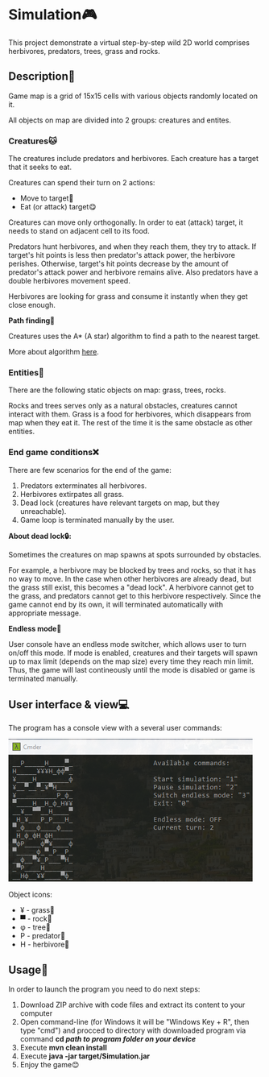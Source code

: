 # Simulation:video_game:

This project demonstrate a virtual step-by-step wild 2D world comprises herbivores, predators, trees, grass and rocks.

## Description:memo:

Game map is a grid of 15x15 cells with various objects randomly located on it.

All objects on map are divided into 2 groups: creatures and entites.

### Creatures:cat:

The creatures include predators and herbivores. Each creature has a target that it seeks to eat.

Creatures can spend their turn on 2 actions:
- Move to target:dart:
- Eat (or attack) target:yum:

Creatures can move only orthogonally. In order to eat (attack) target, it needs to stand on adjacent cell to its food.

Predators hunt herbivores, and when they reach them, they try to attack. If target's hit points is less then predator's attack power, the herbivore perishes. Otherwise, target's hit points decrease by the amount of predator's attack power and herbivore remains alive. Also predators have a double herbivores movement speed.

Herbivores are looking for grass and consume it instantly when they get close enough.

**Path finding:triangular_ruler:**

Creatures uses the A* (A star) algorithm to find a path to the nearest target.

More about algorithm [here](https://vitalissius.github.io/A-Star-Pathfinding-for-Beginners/).

### Entities:cactus:

There are the following static objects on map: grass, trees, rocks.

Rocks and trees serves only as a natural obstacles, creatures cannot interact with them. Grass is a food for herbivores, which disappears from map when they eat it. The rest of the time it is the same obstacle as other entities.

### End game conditions:x:

There are few scenarios for the end of the game:
1. Predators exterminates all herbivores.
2. Herbivores extirpates all grass.
3. Dead lock (creatures have relevant targets on map, but they unreachable).
4. Game loop is terminated manually by the user.

**About dead lock:lock::**

Sometimes the creatures on map spawns at spots surrounded by obstacles.

For example, a herbivore may be blocked by trees and rocks, so that it has no way to move. In the case when other herbivores are already dead, but the grass still exist, this becomes a "dead lock". A herbivore cannot get to the grass, and predators cannot get to this herbivore respectively. Since the game cannot end by its own, it will terminated automatically with appropriate message.

**Endless mode**:repeat:

User console have an endless mode switcher, which allows user to turn on/off this mode. If mode is enabled, creatures and their targets will spawn up to max limit (depends on the map size) every time they reach min limit. Thus, the game will last contineously until the mode is disabled or game is terminated manually.


## User interface & view:computer:

The program has a console view with a several user commands:

![Game view](https://github.com/Dimas-Ukimas/Simulation/blob/master/src/main/resources/Game%20view.png)

Object icons:
- ¥ - grass:herb:
- ▀ - rock:mount_fuji:
- φ - tree:deciduous_tree:
- P - predator:tiger:
- H - herbivore:cow2:



## Usage:rocket:

In order to launch the program you need to do next steps:
1. Download ZIP archive with code files and extract its content to your computer
2. Open command-line (for Windows it will be "Windows Key + R", then type "cmd") and procced to directory with downloaded program via command **cd *path to program folder on your device***
3. Execute **mvn clean install**
4. Execute **java -jar target/Simulation.jar**
5. Enjoy the game:blush:

